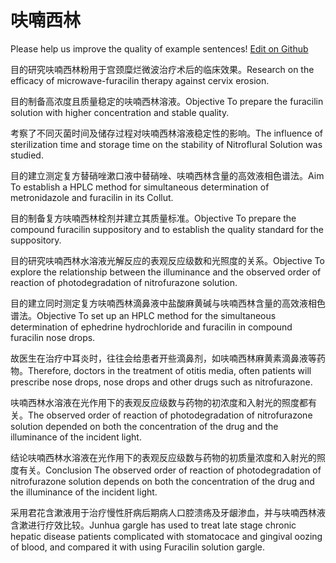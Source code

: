 # 呋喃西林

Please help us improve the quality of example sentences! [Edit on Github](https://github.com/jiyushe/jiyu-example-sentence-source/blob/main/chinese/funanxilin.md)

<p><span class="chinese">目的研究呋喃西林粉用于宫颈糜烂微波治疗术后的临床效果。</span><span class="english">Research on the efficacy of microwave-furacilin therapy against cervix erosion.</span></p>

<p><span class="chinese">目的制备高浓度且质量稳定的呋喃西林溶液。</span><span class="english">Objective To prepare the furacilin solution with higher concentration and stable quality.</span></p>

<p><span class="chinese">考察了不同灭菌时间及储存过程对呋喃西林溶液稳定性的影响。</span><span class="english">The influence of sterilization time and storage time on the stability of Nitroflural Solution was studied.</span></p>

<p><span class="chinese">目的建立测定复方替硝唑漱口液中替硝唑、呋喃西林含量的高效液相色谱法。</span><span class="english">Aim To establish a HPLC method for simultaneous determination of metronidazole and furacilin in its Collut.</span></p>

<p><span class="chinese">目的制备复方呋喃西林栓剂并建立其质量标准。</span><span class="english">Objective To prepare the compound furacilin suppository and to establish the quality standard for the suppository.</span></p>

<p><span class="chinese">目的研究呋喃西林水溶液光解反应的表观反应级数和光照度的关系。</span><span class="english">Objective To explore the relationship between the illuminance and the observed order of reaction of photodegradation of nitrofurazone solution.</span></p>

<p><span class="chinese">目的建立同时测定复方呋喃西林滴鼻液中盐酸麻黄碱与呋喃西林含量的高效液相色谱法。</span><span class="english">Objective To set up an HPLC method for the simultaneous determination of ephedrine hydrochloride and furacilin in compound furacilin nose drops.</span></p>

<p><span class="chinese">故医生在治疗中耳炎时，往往会给患者开些滴鼻剂，如呋喃西林麻黄素滴鼻液等药物。</span><span class="english">Therefore, doctors in the treatment of otitis media, often patients will prescribe nose drops, nose drops and other drugs such as nitrofurazone.</span></p>

<p><span class="chinese">呋喃西林水溶液在光作用下的表观反应级数与药物的初浓度和入射光的照度都有关。</span><span class="english">The observed order of reaction of photodegradation of nitrofurazone solution depended on both the concentration of the drug and the illuminance of the incident light.</span></p>

<p><span class="chinese">结论呋喃西林水溶液在光作用下的表观反应级数与药物的初质量浓度和入射光的照度有关。</span><span class="english">Conclusion The observed order of reaction of photodegradation of nitrofurazone solution depends on both the concentration of the drug and the illuminance of the incident light.</span></p>

<p><span class="chinese">采用君花含漱液用于治疗慢性肝病后期病人口腔溃疡及牙龈渗血，并与呋喃西林液含漱进行疗效比较。</span><span class="english">Junhua gargle has used to treat late stage chronic hepatic disease patients complicated with stomatocace and gingival oozing of blood, and compared it with using Furacilin solution gargle.</span></p>

